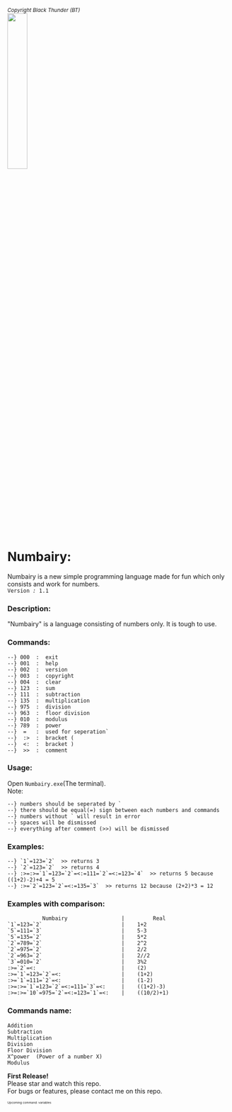 <sup>_Copyright Black Thunder (BT)_</sup>  
<img src="https://imgur.com/GwcvM5n.png" width="30%" height="30%" />

# Numbairy:
Numbairy is a new simple programming language made for fun which only consists and work for numbers.  
`Version `_`:`_` 1.1`
### Description:
   "Numbairy" is a language consisting of numbers only. It is tough to use.
### Commands:

    --} 000  :  exit
    --} 001  :  help
    --} 002  :  version
    --} 003  :  copyright
    --} 004  :  clear
    --} 123  :  sum
    --} 111  :  subtraction
    --} 135  :  multiplication
    --} 975  :  division
    --} 963  :  floor division
    --} 010  :  modulus
    --} 789  :  power
    --}  =   :  used for seperation`
    --}  :>  :  bracket (
    --}  <:  :  bracket )
    --}  >>  :  comment

### Usage:

Open `Numbairy.exe`(The terminal).  
Note:  

    --} numbers should be seperated by `
    --} there should be equal(=) sign between each numbers and commands
    --} numbers without ` will result in error
    --} spaces will be dismissed
    --} everything after comment (>>) will be dismissed

### Examples:

    --} `1`=123=`2`  >> returns 3
    --} `2`=123=`2`  >> returns 4
    --} :>=:>=`1`=123=`2`=<:=111=`2`=<:=123=`4`  >> returns 5 because ((1+2)-2)+4 = 5
    --} :>=`2`=123=`2`=<:=135=`3`  >> returns 12 because (2+2)*3 = 12

### Examples with comparison:  

               Numbairy                 |         Real
    `1`=123=`2`                         |    1+2
    `5`=111=`3`                         |    5-3
    `5`=135=`2`                         |    5*2
    `2`=789=`2`                         |    2^2
    `2`=975=`2`                         |    2/2
    `2`=963=`2`                         |    2//2
    `3`=010=`2`                         |    3%2
    :>=`2`=<:                           |    (2)
    :>=`1`=123=`2`=<:                   |    (1+2)
    :>=`1`=111=`2`=<:                   |    (1-2)
    :>=:>=`1`=123=`2`=<:=111=`3`=<:     |    ((1+2)-3)
    :>=:>=`10`=975=`2`=<:=123=`1`=<:    |    ((10/2)+1)


### Commands name:

    Addition
    Subtraction
    Multiplication
    Division
    Floor Division
    X^power  (Power of a number X)
    Modulus


**First Release!**  
Please star and watch this repo.  
For bugs or features, please contact me on this repo.



<sup><sup><sup><sup>Upcoming command: variables</sup></sup></sup></sup>
